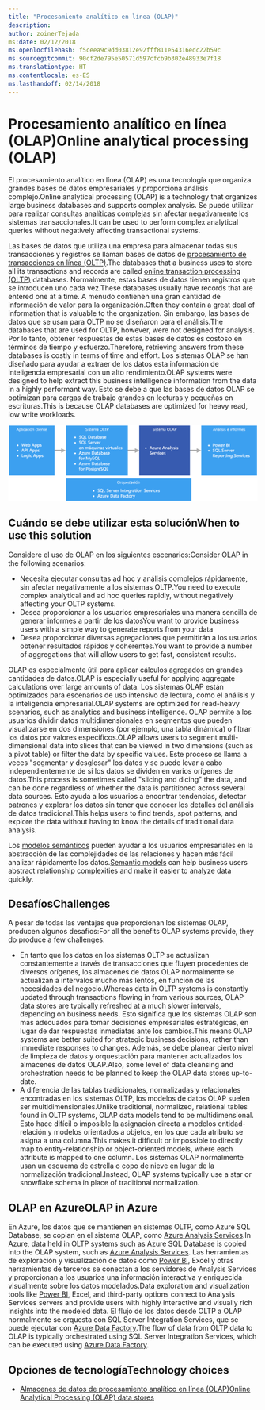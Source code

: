 ```yaml
---
title: "Procesamiento analítico en línea (OLAP)"
description: 
author: zoinerTejada
ms:date: 02/12/2018
ms.openlocfilehash: f5ceea9c9dd03812e92fff811e54316edc22b59c
ms.sourcegitcommit: 90cf2de795e50571d597cfcb9b302e48933e7f18
ms.translationtype: HT
ms.contentlocale: es-ES
ms.lasthandoff: 02/14/2018
---
```

# <a name="online-analytical-processing-olap"></a><span data-ttu-id="62434-102">Procesamiento analítico en línea (OLAP)</span><span class="sxs-lookup"><span data-stu-id="62434-102">Online analytical processing (OLAP)</span></span>

<span data-ttu-id="62434-103">El procesamiento analítico en línea (OLAP) es una tecnología que organiza grandes bases de datos empresariales y proporciona análisis complejo.</span><span class="sxs-lookup"><span data-stu-id="62434-103">Online analytical processing (OLAP) is a technology that organizes large business databases and supports complex analysis.</span></span> <span data-ttu-id="62434-104">Se puede utilizar para realizar consultas analíticas complejas sin afectar negativamente los sistemas transaccionales.</span><span class="sxs-lookup"><span data-stu-id="62434-104">It can be used to perform complex analytical queries without negatively affecting transactional systems.</span></span>

<span data-ttu-id="62434-105">Las bases de datos que utiliza una empresa para almacenar todas sus transacciones y registros se llaman bases de datos de [procesamiento de transacciones en línea (OLTP)](online-transaction-processing.md).</span><span class="sxs-lookup"><span data-stu-id="62434-105">The databases that a business uses to store all its transactions and records are called [online transaction processing (OLTP)](online-transaction-processing.md) databases.</span></span> <span data-ttu-id="62434-106">Normalmente, estas bases de datos tienen registros que se introducen uno cada vez.</span><span class="sxs-lookup"><span data-stu-id="62434-106">These databases usually have records that are entered one at a time.</span></span> <span data-ttu-id="62434-107">A menudo contienen una gran cantidad de información de valor para la organización.</span><span class="sxs-lookup"><span data-stu-id="62434-107">Often they contain a great deal of information that is valuable to the organization.</span></span> <span data-ttu-id="62434-108">Sin embargo, las bases de datos que se usan para OLTP no se diseñaron para el análisis.</span><span class="sxs-lookup"><span data-stu-id="62434-108">The databases that are used for OLTP, however, were not designed for analysis.</span></span> <span data-ttu-id="62434-109">Por lo tanto, obtener respuestas de estas bases de datos es costoso en términos de tiempo y esfuerzo.</span><span class="sxs-lookup"><span data-stu-id="62434-109">Therefore, retrieving answers from these databases is costly in terms of time and effort.</span></span> <span data-ttu-id="62434-110">Los sistemas OLAP se han diseñado para ayudar a extraer de los datos esta información de inteligencia empresarial con un alto rendimiento.</span><span class="sxs-lookup"><span data-stu-id="62434-110">OLAP systems were designed to help extract this business intelligence information from the data in a highly performant way.</span></span> <span data-ttu-id="62434-111">Esto se debe a que las bases de datos OLAP se optimizan para cargas de trabajo grandes en lecturas y pequeñas en escrituras.</span><span class="sxs-lookup"><span data-stu-id="62434-111">This is because OLAP databases are optimized for heavy read, low write workloads.</span></span>

![OLAP en Azure](./images/olap-data-pipeline.png) 

## <a name="when-to-use-this-solution"></a><span data-ttu-id="62434-113">Cuándo se debe utilizar esta solución</span><span class="sxs-lookup"><span data-stu-id="62434-113">When to use this solution</span></span>

<span data-ttu-id="62434-114">Considere el uso de OLAP en los siguientes escenarios:</span><span class="sxs-lookup"><span data-stu-id="62434-114">Consider OLAP in the following scenarios:</span></span>

- <span data-ttu-id="62434-115">Necesita ejecutar consultas ad hoc y análisis complejos rápidamente, sin afectar negativamente a los sistemas OLTP.</span><span class="sxs-lookup"><span data-stu-id="62434-115">You need to execute complex analytical and ad hoc queries rapidly, without negatively affecting your OLTP systems.</span></span> 
- <span data-ttu-id="62434-116">Desea proporcionar a los usuarios empresariales una manera sencilla de generar informes a partir de los datos</span><span class="sxs-lookup"><span data-stu-id="62434-116">You want to provide business users with a simple way to generate reports from your data</span></span>
- <span data-ttu-id="62434-117">Desea proporcionar diversas agregaciones que permitirán a los usuarios obtener resultados rápidos y coherentes.</span><span class="sxs-lookup"><span data-stu-id="62434-117">You want to provide a number of aggregations that will allow users to get fast, consistent results.</span></span> 

<span data-ttu-id="62434-118">OLAP es especialmente útil para aplicar cálculos agregados en grandes cantidades de datos.</span><span class="sxs-lookup"><span data-stu-id="62434-118">OLAP is especially useful for applying aggregate calculations over large amounts of data.</span></span> <span data-ttu-id="62434-119">Los sistemas OLAP están optimizados para escenarios de uso intensivo de lectura, como el análisis y la inteligencia empresarial.</span><span class="sxs-lookup"><span data-stu-id="62434-119">OLAP systems are optimized for read-heavy scenarios, such as analytics and business intelligence.</span></span> <span data-ttu-id="62434-120">OLAP permite a los usuarios dividir datos multidimensionales en segmentos que pueden visualizarse en dos dimensiones (por ejemplo, una tabla dinámica) o filtrar los datos por valores específicos.</span><span class="sxs-lookup"><span data-stu-id="62434-120">OLAP allows users to segment multi-dimensional data into slices that can be viewed in two dimensions (such as a pivot table) or filter the data by specific values.</span></span> <span data-ttu-id="62434-121">Este proceso se llama a veces "segmentar y desglosar" los datos y se puede levar a cabo independientemente de si los datos se dividen en varios orígenes de datos.</span><span class="sxs-lookup"><span data-stu-id="62434-121">This process is sometimes called "slicing and dicing" the data, and can be done regardless of whether the data is partitioned across several data sources.</span></span> <span data-ttu-id="62434-122">Esto ayuda a los usuarios a encontrar tendencias, detectar patrones y explorar los datos sin tener que conocer los detalles del análisis de datos tradicional.</span><span class="sxs-lookup"><span data-stu-id="62434-122">This helps users to find trends, spot patterns, and explore the data without having to know the details of traditional data analysis.</span></span>

<span data-ttu-id="62434-123">Los [modelos semánticos](../concepts/semantic-modeling.md) pueden ayudar a los usuarios empresariales en la abstracción de las complejidades de las relaciones y hacen más fácil analizar rápidamente los datos.</span><span class="sxs-lookup"><span data-stu-id="62434-123">[Semantic models](../concepts/semantic-modeling.md) can help business users abstract relationship complexities and make it easier to analyze data quickly.</span></span>

## <a name="challenges"></a><span data-ttu-id="62434-124">Desafíos</span><span class="sxs-lookup"><span data-stu-id="62434-124">Challenges</span></span>

<span data-ttu-id="62434-125">A pesar de todas las ventajas que proporcionan los sistemas OLAP, producen algunos desafíos:</span><span class="sxs-lookup"><span data-stu-id="62434-125">For all the benefits OLAP systems provide, they do produce a few challenges:</span></span>

- <span data-ttu-id="62434-126">En tanto que los datos en los sistemas OLTP se actualizan constantemente a través de transacciones que fluyen procedentes de diversos orígenes, los almacenes de datos OLAP normalmente se actualizan a intervalos mucho más lentos, en función de las necesidades del negocio.</span><span class="sxs-lookup"><span data-stu-id="62434-126">Whereas data in OLTP systems is constantly updated through transactions flowing in from various sources, OLAP data stores are typically refreshed at a much slower intervals, depending on business needs.</span></span> <span data-ttu-id="62434-127">Esto significa que los sistemas OLAP son más adecuados para tomar decisiones empresariales estratégicas, en lugar de dar respuestas inmediatas ante los cambios.</span><span class="sxs-lookup"><span data-stu-id="62434-127">This means OLAP systems are better suited for strategic business decisions, rather than immediate responses to changes.</span></span> <span data-ttu-id="62434-128">Además, se debe planear cierto nivel de limpieza de datos y orquestación para mantener actualizados los almacenes de datos OLAP.</span><span class="sxs-lookup"><span data-stu-id="62434-128">Also, some level of data cleansing and orchestration needs to be planned to keep the OLAP data stores up-to-date.</span></span>
- <span data-ttu-id="62434-129">A diferencia de las tablas tradicionales, normalizadas y relacionales encontradas en los sistemas OLTP, los modelos de datos OLAP suelen ser multidimensionales.</span><span class="sxs-lookup"><span data-stu-id="62434-129">Unlike traditional, normalized, relational tables found in OLTP systems, OLAP data models tend to be multidimensional.</span></span> <span data-ttu-id="62434-130">Esto hace difícil o imposible la asignación directa a modelos entidad-relación y modelos orientados a objetos, en los que cada atributo se asigna a una columna.</span><span class="sxs-lookup"><span data-stu-id="62434-130">This makes it difficult or impossible to directly map to entity-relationship or object-oriented models, where each attribute is mapped to one column.</span></span> <span data-ttu-id="62434-131">Los sistemas OLAP normalmente usan un esquema de estrella o copo de nieve en lugar de la normalización tradicional.</span><span class="sxs-lookup"><span data-stu-id="62434-131">Instead, OLAP systems typically use a star or snowflake schema in place of traditional normalization.</span></span>

## <a name="olap-in-azure"></a><span data-ttu-id="62434-132">OLAP en Azure</span><span class="sxs-lookup"><span data-stu-id="62434-132">OLAP in Azure</span></span>

<span data-ttu-id="62434-133">En Azure, los datos que se mantienen en sistemas OLTP, como Azure SQL Database, se copian en el sistema OLAP, como [Azure Analysis Services](/azure/analysis-services/analysis-services-overview).</span><span class="sxs-lookup"><span data-stu-id="62434-133">In Azure, data held in OLTP systems such as Azure SQL Database is copied into the OLAP system, such as [Azure Analysis Services](/azure/analysis-services/analysis-services-overview).</span></span> <span data-ttu-id="62434-134">Las herramientas de exploración y visualización de datos como [Power BI](https://powerbi.microsoft.com), Excel y otras herramientas de terceros se conectan a los servidores de Analysis Services y proporcionan a los usuarios una información interactiva y enriquecida visualmente sobre los datos modelados.</span><span class="sxs-lookup"><span data-stu-id="62434-134">Data exploration and visualization tools like [Power BI](https://powerbi.microsoft.com), Excel, and third-party options connect to Analysis Services servers and provide users with highly interactive and visually rich insights into the modeled data.</span></span> <span data-ttu-id="62434-135">El flujo de los datos desde OLTP a OLAP normalmente se orquesta con SQL Server Integration Services, que se puede ejecutar con [Azure Data Factory](/azure/data-factory/concepts-integration-runtime).</span><span class="sxs-lookup"><span data-stu-id="62434-135">The flow of data from OLTP data to OLAP is typically orchestrated using SQL Server Integration Services, which can be executed using [Azure Data Factory](/azure/data-factory/concepts-integration-runtime).</span></span>

## <a name="technology-choices"></a><span data-ttu-id="62434-136">Opciones de tecnología</span><span class="sxs-lookup"><span data-stu-id="62434-136">Technology choices</span></span>

- [<span data-ttu-id="62434-137">Almacenes de datos de procesamiento analítico en línea (OLAP)</span><span class="sxs-lookup"><span data-stu-id="62434-137">Online Analytical Processing (OLAP) data stores</span></span>](../technology-choices/olap-data-stores.md)

